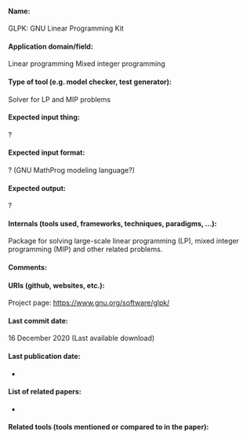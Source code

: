 #### Name:
GLPK: GNU Linear Programming Kit

#### Application domain/field:
Linear programming
Mixed integer programming

#### Type of tool (e.g. model checker, test generator):
Solver for LP and MIP problems

#### Expected input thing:
?

#### Expected input format:
? (GNU MathProg modeling language?)

#### Expected output:
?

#### Internals (tools used, frameworks, techniques, paradigms, ...):
Package for solving large-scale linear programming (LP), mixed integer programming (MIP) and other related problems.

#### Comments:

#### URIs (github, websites, etc.):
Project page: https://www.gnu.org/software/glpk/

#### Last commit date:
16 December 2020 (Last available download)

#### Last publication date:
-

#### List of related papers:
-

#### Related tools (tools mentioned or compared to in the paper):